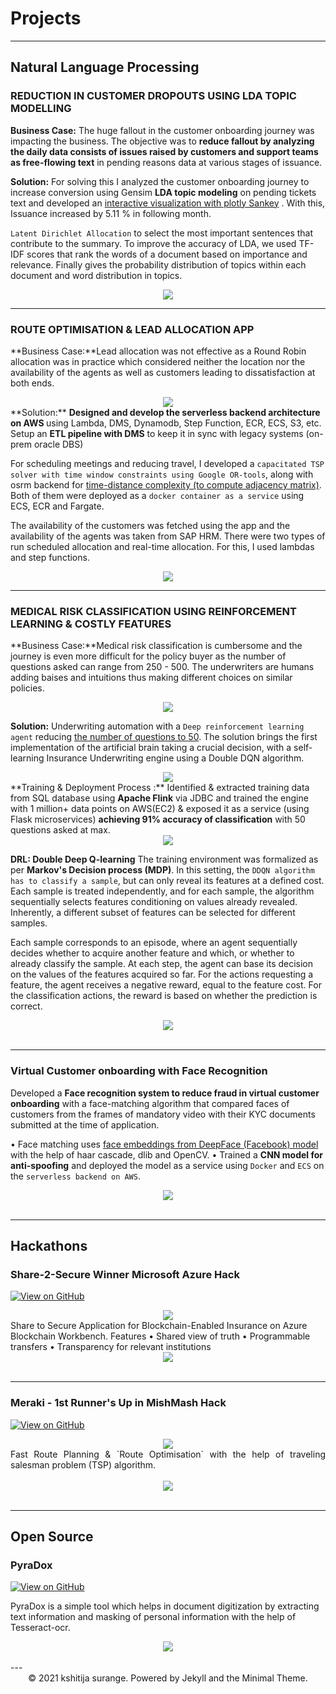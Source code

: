 # Projects
---
## Natural Language Processing

### REDUCTION IN CUSTOMER DROPOUTS USING LDA TOPIC MODELLING

<!-- My complete implementation of assignments and projects in [***CS224n: Natural Language Processing with Deep Learning***](http://web.stanford.edu/class/cs224n/) by Stanford (Winter, 2019).

[![View on GitHub](https://img.shields.io/badge/GitHub-View_on_GitHub-blue?logo=GitHub)](https://github.com/chriskhanhtran/CS224n-NLP-Solutions/tree/master/assignments/) -->

**Business Case:** The huge fallout in the customer onboarding journey was impacting the business. The objective was to <b>reduce fallout by analyzing the daily data consists of issues raised by customers and support teams as free-flowing text</b> in pending reasons data at various stages of issuance. 
<!-- ([GitHub](https://github.com/chriskhanhtran/CS224n-NLP-Solutions/tree/master/assignments/)). -->

**Solution:** For solving this I analyzed the customer onboarding journey to increase conversion using Gensim <b> LDA topic modeling</b>  on pending tickets text and developed  an <u> interactive visualization with plotly Sankey</u> . With this, Issuance increased by 5.11 % in following month. 

`Latent Dirichlet Allocation` to select the most important sentences that contribute to the summary. To improve the accuracy of LDA, we used TF-IDF scores that rank the words of a document based on importance and relevance.
Finally gives the probability distribution of topics within each document and word distribution in topics.

<center><img src="images/nlp.png"/></center>

---
### ROUTE OPTIMISATION & LEAD ALLOCATION APP

<!-- 
[![Run in Google Colab](https://img.shields.io/badge/Colab-Run_in_Google_Colab-blue?logo=Google&logoColor=FDBA18)](https://colab.research.google.com/drive/1f32gj5IYIyFipoINiC8P3DvKat-WWLUK) -->

**Business Case:**Lead allocation was not effective as a Round Robin allocation was in practice which considered neither the location nor the availability of the agents as well as customers leading to dissatisfaction at both ends.
<center><img src="images/Route_opt.jpg"/></center>
**Solution:** <b>Designed and develop the serverless backend architecture on AWS </b> using Lambda, DMS, Dynamodb, Step Function, ECR, ECS, S3, etc. Setup an <b>ETL pipeline with DMS</b> to keep it in sync with legacy systems (on-prem oracle DBS)

For scheduling meetings and reducing travel, I developed a `capacitated TSP solver with time window constraints using Google OR-tools`, along with osrm backend for <u>time-distance complexity (to compute adjacency matrix)</u>. Both of them were deployed as a `docker container as a service` using ECS, ECR and Fargate.

The availability of the customers was fetched using the app and the availability of the agents was taken from SAP HRM. There were two types of run scheduled allocation and real-time allocation. For this, I used lambdas and step functions. 

<center><img src="images/route_backend.jpeg"/></center>

---
### MEDICAL RISK CLASSIFICATION USING REINFORCEMENT LEARNING & COSTLY FEATURES

<!-- [![Open Notebook](https://img.shields.io/badge/Jupyter-Open_Notebook-blue?logo=Jupyter)](projects/detect-food-trends-facebook.html)
[![View on GitHub](https://img.shields.io/badge/GitHub-View_on_GitHub-blue?logo=GitHub)](https://github.com/chriskhanhtran/facebook-detect-food-trends) -->

**Business Case:**Medical risk classification is cumbersome and the journey is even more difficult for the policy buyer as the number of questions asked can range from 250 - 500. The underwriters are humans adding baises and intuitions thus making different choices on similar policies.
<center><img src="images/ps2.png"></center>

**Solution:** Underwriting automation with a `Deep reinforcement learning agent` reducing <u>the number of questions to 50</u>. The solution brings the first implementation of the artificial brain taking a crucial decision, with a self-learning Insurance Underwriting engine using a Double DQN algorithm.
<center><img src="images/cm.jpg"></center>
**Training & Deployment Process :**
Identified & extracted training data from SQL database using <b>Apache Flink</b> via JDBC and trained the engine with 1 million+ data points on AWS(EC2) & exposed it as a service (using Flask microservices) <b>achieving 91% accuracy of classification</b> with 50 questions asked at max.
<center><img src="images/Train_deploy.png"></center>

**DRL: Double Deep Q-learning**
The training environment was formalized as per <b>Markov's Decision process (MDP)</b>. In this setting, the `DDQN algorithm has to classify a sample`, but can only reveal its features at a defined cost. Each sample is treated independently, and for each sample, the algorithm sequentially selects features conditioning on values already revealed. Inherently, a different subset of features can be selected for different samples.

Each sample corresponds to an episode, where an agent sequentially decides whether to acquire another feature and which, or whether to already classify the sample. At each step, the agent can base its decision on the values of the features acquired so far. For the actions requesting a feature, the agent receives a negative reward, equal to the feature cost. For the classification actions, the reward is based on whether the prediction is correct.

<center><img src="images/DDQN.jpg"></center>
<br>

---
### Virtual Customer onboarding with Face Recognition

Developed a <b>Face recognition system to reduce fraud in virtual customer onboarding</b> with a face-matching algorithm that compared faces of customers from the frames of mandatory video with their KYC documents submitted at the time of application.

• Face matching uses <u>face embeddings from DeepFace (Facebook) model</u> with the help of haar cascade, dlib and OpenCV.
• Trained a <b>CNN model for anti-spoofing</b> and deployed the model as a service using `Docker` and `ECS` on the `serverless backend on AWS`.
<br>
<center><img src="images/Facematch.jpg"/></center>
<br>

---
## Hackathons

### Share-2-Secure Winner <b>Microsoft Azure</b> Hack

[![View on GitHub](https://img.shields.io/badge/GitHub-View_on_GitHub-blue?logo=GitHub)](https://github.com/kshitija-surange/Share-To-Secure)
<center><img src="images/Architecture.png"/></center>
Share to Secure Application for Blockchain-Enabled Insurance on Azure Blockchain Workbench. 
Features 
• Shared view of truth 
• Programmable transfers 
• Transparency for relevant institutions 

<center><img src="images/ShareToSecure.jpg"/></center>
<br>

---
### Meraki - 1st Runner's Up in MishMash Hack 

[![View on GitHub](https://img.shields.io/badge/GitHub-View_on_GitHub-blue?logo=GitHub)](https://github.com/kshitija-surange/Meraki-mishmash)
<center><img src="images/Idea.jpeg"/></center>
<div style="text-align: justify">Fast Route Planning & `Route Optimisation` with the help of traveling salesman problem (TSP) algorithm.</div>
<br>
<center><img src="images/MISHMASH (1).png"/></center>
<br>

---
## Open Source

### PyraDox
[![View on GitHub](https://img.shields.io/badge/GitHub-View_on_GitHub-blue?logo=GitHub)](https://github.com/kshitija-surange/PyraDox)

PyraDox is a simple tool which helps in document digitization by extracting text information and masking of personal information with the help of Tesseract-ocr.

<center><img src="images/pyradox_feat.jpg"/></center>
<br>
---
<center>© 2021 kshitija surange. Powered by Jekyll and the Minimal Theme.</center>
